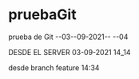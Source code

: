 # pruebaGit
prueba de Git
--03--09-2021--
--04

DESDE EL SERVER 03-09-2021 14_14

desde branch feature 14:34
